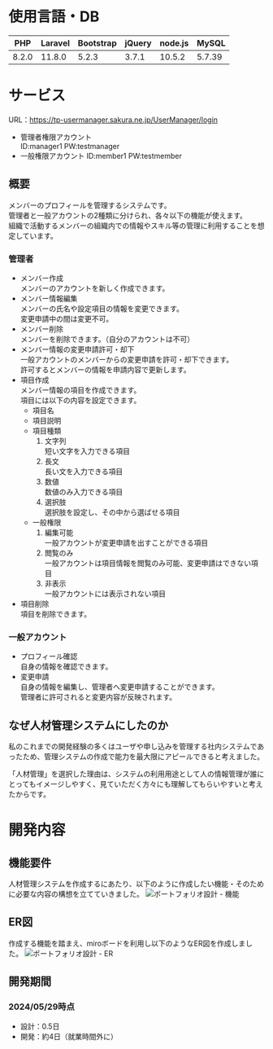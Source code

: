 # 使用言語・DB

|PHP|Laravel|Bootstrap|jQuery|node.js|MySQL
|-|-|-|-|-|-|
|8.2.0|11.8.0|5.2.3|3.7.1|10.5.2|5.7.39

# サービス
URL：https://tp-usermanager.sakura.ne.jp/UserManager/login  
- 管理者権限アカウント  
  ID:manager1
  PW:testmanager
- 一般権限アカウント
  ID:member1
  PW:testmember
## 概要
メンバーのプロフィールを管理するシステムです。  
管理者と一般アカウントの2種類に分けられ、各々以下の機能が使えます。  
組織で活動するメンバーの組織内での情報やスキル等の管理に利用することを想定しています。
### 管理者
- メンバー作成  
  メンバーのアカウントを新しく作成できます。
- メンバー情報編集  
  メンバーの氏名や設定項目の情報を変更できます。  
  変更申請中の間は変更不可。
- メンバー削除  
  メンバーを削除できます。（自分のアカウントは不可）  
- メンバー情報の変更申請許可・却下  
  一般アカウントのメンバーからの変更申請を許可・却下できます。  
  許可するとメンバーの情報を申請内容で更新します。  
- 項目作成  
  メンバー情報の項目を作成できます。  
  項目には以下の内容を設定できます。  
  - 項目名  
  - 項目説明  
  - 項目種類  
    1. 文字列  
       短い文字を入力できる項目  
    2. 長文  
       長い文を入力できる項目  
    3. 数値  
       数値のみ入力できる項目  
    4. 選択肢  
       選択肢を設定し、その中から選ばせる項目  
  - 一般権限  
    1. 編集可能  
       一般アカウントが変更申請を出すことができる項目  
    2. 閲覧のみ  
       一般アカウントは項目情報を閲覧のみ可能、変更申請はできない項目  
    3. 非表示  
       一般アカウントには表示されない項目  
- 項目削除  
  項目を削除できます。  
### 一般アカウント  
- プロフィール確認  
  自身の情報を確認できます。  
- 変更申請  
  自身の情報を編集し、管理者へ変更申請することができます。  
  管理者に許可されると変更内容が反映されます。
## なぜ人材管理システムにしたのか
私のこれまでの開発経験の多くはユーザや申し込みを管理する社内システムであったため、管理システムの作成で能力を最大限にアピールできると考えました。  
  
「人材管理」を選択した理由は、システムの利用用途として人の情報管理が誰にとってもイメージしやすく、見ていただく方々にも理解してもらいやすいと考えたからです。
# 開発内容
## 機能要件
人材管理システムを作成するにあたり、以下のように作成したい機能・そのために必要な内容の構想を立てていきました。
![ポートフォリオ設計 - 機能](https://github.com/TakashimaKazuto/UserMagenager/assets/45586975/1adcc0e4-0caf-4209-bf2f-b666547ad380)

## ER図
作成する機能を踏まえ、miroボードを利用し以下のようなER図を作成しました。
![ポートフォリオ設計 - ER](https://github.com/TakashimaKazuto/UserMagenager/assets/45586975/7083784b-cf83-4b7f-a15e-857cfea7a91a)

## 開発期間
### 2024/05/29時点
- 設計：0.5日
- 開発：約4日（就業時間外に）
